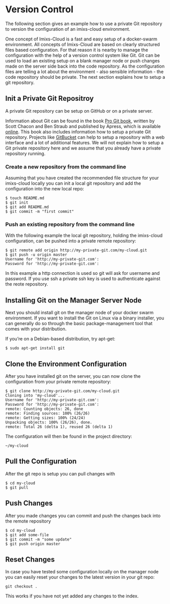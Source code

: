 # Version Control

The following section gives an example how to use a private Git repository to version the configuration of an imixs-cloud environment. 

One concept of Imixs-Cloud is a fast and easy setup of a docker-swarm environment. All concepts of Imixs-Cloud are based on clearly structured files based configuration. For that reason it is nearby to manage the configuration with the help of a version control system like Git.
Git can be used to load an existing setup on a blank manager node or push changes made on the server side back into the code repository. As the configuration files are telling a lot about the environment - also sensible information - the code repository should be private. The next section explains how to setup a git repository. 


## Init a Private Git Repositroy

A private Git repository can be setup on GitHub or on a private server. 

Information about Git can be found in the book [Pro Git book](https://git-scm.com/book/en/v2), written by Scott Chacon and Ben Straub and published by Apress, which is available [online](https://git-scm.com/book/en/v2). This book also includes information how to setup a private Git repository. Projects like [GitBucket](https://github.com/gitbucket/gitbucket) can help to setup a repository with a web interface and a lot of additional features.  We will not explain how to setup a Git private repository here and we assume that you already have a private repository running. 



### Create a new repository from the command line

Assuming that you have created the recommended file structure for your imixs-cloud locally you can init a local git repository and add the configuration into the new local repo:

	$ touch README.md
	$ git init
	$ git add README.md
	$ git commit -m "first commit"


### Push an existing repository from the command line

With the following example the local git repository, holding the imixs-cloud configuration, can be pushed into a private remote repository:
 
	$ git remote add origin http://my-private-git.com/my-cloud.git
	$ git push -u origin master
	Username for 'http://my-private-git.com': 
	Password for 'http://my-private-git.com': 

In this example a http connection is used so git will ask for username and password. If you use ssh a private ssh key is used to authenticate against the reote repository. 


## Installing Git on the Manager Server Node

Next you should install git on the manager node of your docker swarm environment.
If you want to install the Git on Linux via a binary installer, you can generally do so through the basic package-management tool that comes with your distribution. 

If you’re on a Debian-based distribution, try apt-get:

	$ sudo apt-get install git



## Clone the Environment Configuration 

After you have installed git on the server, you can now clone the configuration from your private remote repository: 


	$ git clone http://my-private-git.com/my-cloud.git
	Cloning into 'my-cloud'...
	Username for 'http://my-private-git.com': 
	Password for 'http://my-private-git.com': 
	remote: Counting objects: 26, done
	remote: Finding sources: 100% (26/26)
	remote: Getting sizes: 100% (24/24)
	Unpacking objects: 100% (26/26), done.
	remote: Total 26 (delta 1), reused 26 (delta 1)
	
	
The configuration will then be found in the project directory:

	~/my-cloud
	

## Pull the Configuration 	

After the git repo is setup you can pull changes with

	$ cd my-cloud
	$ git pull


## Push Changes 	

After you made changes you can commit and push the changes back into the remote repository

	$ cd my-cloud
	$ git add some-file
	$ git commit -m "some update"
	$ git push origin master


## Reset Changes 

In case you have tested some configuration locally on the manager node you can easily reset your changes to the latest version in your git repo: 

	git checkout .
	
This works if you have not yet added any changes to the index. 
 